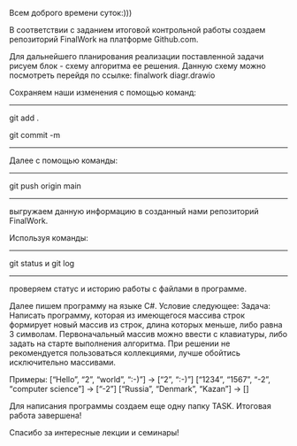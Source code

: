Всем доброго времени суток:)))

В соответствии с заданием итоговой контрольной работы создаем репозиторий FinalWork на платформе Github.com.

Для дальнейшего планирования реализации поставленной задачи рисуем блок - схему алгоритма ее решения. Данную схему можно посмотреть перейдя по ссылке:
finalwork diagr.drawio
 

Сохраняем наши изменения с помощью команд:
***
git add .

git commit -m
***


Далее с помощью команды:
***
git push origin main
***
выгружаем данную информацию в созданный нами репозиторий FinalWork.

Используя команды:
***
git status и git log
***
проверяем статус и историю работы с файлами в программе.

Далее пишем программу на языке С#. 
Условие следующее:
Задача: Написать программу, которая из имеющегося массива строк формирует новый массив из строк, длина которых меньше, либо равна 3 символам. Первоначальный массив можно ввести с клавиатуры, либо задать на старте выполнения алгоритма. При решении не рекомендуется пользоваться коллекциями, лучше обойтись исключительно массивами.

Примеры:
[“Hello”, “2”, “world”, “:-)”] → [“2”, “:-)”]
[“1234”, “1567”, “-2”, “computer science”] → [“-2”]
[“Russia”, “Denmark”, “Kazan”] → []

Для написания программы создаем еще одну папку TASK. 
Итоговая работа завершена! 

Спасибо за интересные лекции и семинары! 
